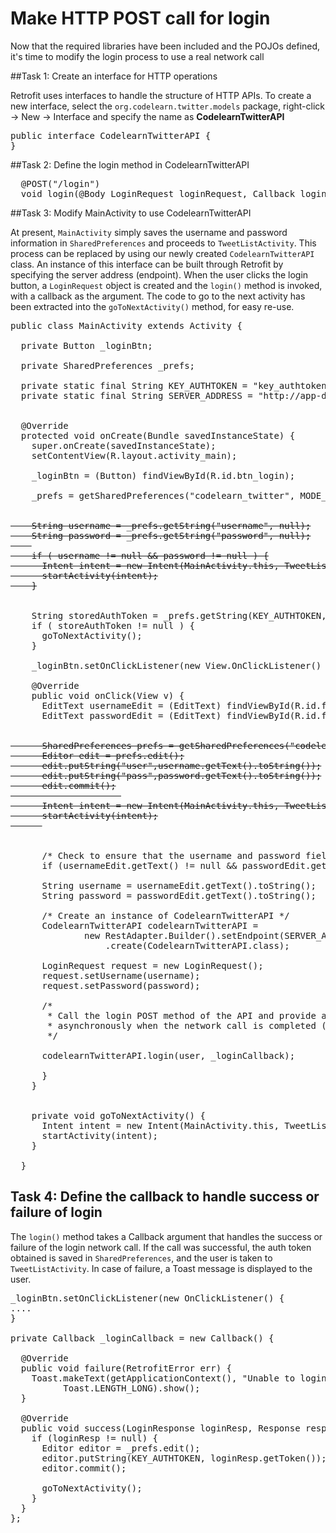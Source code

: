 # Make HTTP POST call for login

Now that the required libraries have been included and the POJOs defined, it's time to modify the login process to use a real network call

##Task 1: Create an interface for HTTP operations

Retrofit uses interfaces to handle the structure of HTTP APIs. To create a new interface,  select the `org.codelearn.twitter.models` package, right-click → New → Interface and specify the name as **CodelearnTwitterAPI**

<pre>
public interface CodelearnTwitterAPI {
}
</pre>

##Task 2: Define the login method in CodelearnTwitterAPI

<pre>
  @POST("/login")
  void login(@Body LoginRequest loginRequest, Callback<LoginResponse> loginCallback);
</pre>

##Task 3: Modify MainActivity to use CodelearnTwitterAPI

At present, `MainActivity` simply saves the username and password information in `SharedPreferences` and proceeds to `TweetListActivity`. This process can be replaced by using our newly created `CodelearnTwitterAPI` class. An instance of this interface can be built through Retrofit by specifying the server address (endpoint). When the user clicks the login button, a `LoginRequest` object is created and the `login()` method is invoked, with a callback as the argument. The code to go to the next activity has been extracted into the `goToNextActivity()` method, for easy re-use.

<pre>
public class MainActivity extends Activity { 

  private Button _loginBtn;
<span class="highlight">
  private SharedPreferences _prefs; 	

  private static final String KEY_AUTHTOKEN = "key_authtoken";
  private static final String SERVER_ADDRESS = "http://app-dev-challenge-endpoint.herokuapp.com";
</span>

  @Override
  protected void onCreate(Bundle savedInstanceState) {
    super.onCreate(savedInstanceState);
    setContentView(R.layout.activity_main);
    
    _loginBtn = (Button) findViewById(R.id.btn_login);
<span class="highlight">
    _prefs = getSharedPreferences("codelearn_twitter", MODE_PRIVATE);
</span>
<strike>
    String username = _prefs.getString("username", null);
    String password = _prefs.getString("password", null);
    
    if ( username != null && password != null ) {
      Intent intent = new Intent(MainActivity.this, TweetListActivity.class);
      startActivity(intent);
    }
</strike>
<span class="highlight">
    String storedAuthToken = _prefs.getString(KEY_AUTHTOKEN, null); 	
    if ( storeAuthToken != null ) {
      goToNextActivity();
    }
</span>
    _loginBtn.setOnClickListener(new View.OnClickListener() { 	
    
    @Override
    public void onClick(View v) {
      EditText usernameEdit = (EditText) findViewById(R.id.fld_username);
      EditText passwordEdit = (EditText) findViewById(R.id.fld_pwd);
      
      <strike>
      SharedPreferences prefs = getSharedPreferences("codelearn_twitter", MODE_PRIVATE);
      Editor edit = prefs.edit();
      edit.putString("user",username.getText().toString());
      edit.putString("pass",password.getText().toString());
      edit.commit();
					 
      Intent intent = new Intent(MainActivity.this, TweetListActivity.class);
	  startActivity(intent);
      </strike>
      
      <span class="highlight">
      /* Check to ensure that the username and password fields are not empty */
      if (usernameEdit.getText() != null && passwordEdit.getText() != null) {

      String username = usernameEdit.getText().toString();
      String password = passwordEdit.getText().toString();

      /* Create an instance of CodelearnTwitterAPI */
      CodelearnTwitterAPI codelearnTwitterAPI =
              new RestAdapter.Builder().setEndpoint(SERVER_ADDRESS).build()
                  .create(CodelearnTwitterAPI.class);

      LoginRequest request = new LoginRequest();
      request.setUsername(username);
      request.setPassword(password);

      /*
       * Call the login POST method of the API and provide a callback to be invoked
       * asynchronously when the network call is completed (resulting in success or failure)
       */

      codelearnTwitterAPI.login(user, _loginCallback);
      </span>
      }
    }
    
    <span class="highlight">
    private void goToNextActivity() {
      Intent intent = new Intent(MainActivity.this, TweetListActivity.class);
      startActivity(intent);
    }
    </span>
  }
</pre>

## Task 4: Define the callback to handle success or failure of login

The `login()` method takes a Callback argument that handles the success or failure of the login network call. If the call was successful, the auth token obtained is saved in `SharedPreferences`, and the user is taken to `TweetListActivity`. In case of failure, a Toast message is displayed to the user.

<pre>
_loginBtn.setOnClickListener(new OnClickListener() {
....
}

private Callback<LoginResponse> _loginCallback = new Callback<LoginResponse>() {

  @Override
  public void failure(RetrofitError err) {
    Toast.makeText(getApplicationContext(), "Unable to login. Please try again",
          Toast.LENGTH_LONG).show();
  }

  @Override
  public void success(LoginResponse loginResp, Response response) {
    if (loginResp != null) {
      Editor editor = _prefs.edit();
      editor.putString(KEY_AUTHTOKEN, loginResp.getToken());
      editor.commit();
        
      goToNextActivity();
    }
  }
};
</pre>
  